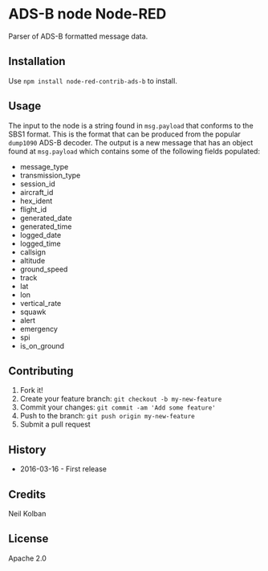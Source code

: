 # ADS-B node Node-RED
Parser of ADS-B formatted message data.

## Installation
Use `npm install node-red-contrib-ads-b` to install.

## Usage
The input to the node is a string found in `msg.payload` that conforms to the
SBS1 format.  This is the format that can be produced from the popular `dump1090` ADS-B
decoder.  The output is a new message that has an object found at `msg.payload` which contains
some of the following fields populated:

* message_type
* transmission_type
* session_id
* aircraft_id
* hex_ident  
* flight_id  
* generated_date  
* generated_time  
* logged_date  
* logged_time  
* callsign  
* altitude  
* ground_speed  
* track  
* lat  
* lon  
* vertical_rate  
* squawk  
* alert  
* emergency  
* spi  
* is\_on\_ground  

## Contributing
1. Fork it!
2. Create your feature branch: `git checkout -b my-new-feature`
3. Commit your changes: `git commit -am 'Add some feature'`
4. Push to the branch: `git push origin my-new-feature`
5. Submit a pull request

## History
* 2016-03-16 - First release

## Credits
Neil Kolban

## License
Apache 2.0